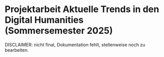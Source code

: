 # Projektarbeit Aktuelle Trends in den Digital Humanities (Sommersemester 2025)

DISCLAIMER: nicht final, Dokumentation fehlt, stellenweise noch zu bearbeiten.